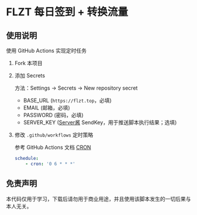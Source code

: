 # FLZT 每日签到 + 转换流量

## 使用说明

使用 GitHub Actions 实现定时任务

1. Fork 本项目

2. 添加 Secrets

   方法：Settings -> Secrets -> New repository secret

    - BASE_URL (`https://flzt.top`，必填)
    - EMAIL (邮箱，必填)
    - PASSWORD (密码，必填)
    - SERVER_KEY ([Server酱](https://sct.ftqq.com/sendkey) SendKey，用于推送脚本执行结果；选填)

3. 修改 `.github/workflows` 定时策略

   参考 GitHub Actions 文档 [CRON](https://docs.github.com/cn/actions/reference/events-that-trigger-workflows#scheduled-events)

    ```yml
    schedule:
        - cron: '0 6 * * *'
    ```

## 免责声明

本代码仅用于学习，下载后请勿用于商业用途，并且使用该脚本发生的一切后果与本人无关。
